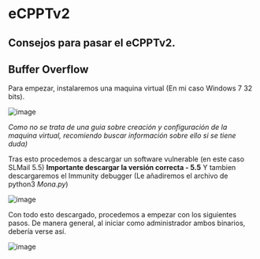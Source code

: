 # eCPPTv2

## Consejos para pasar el eCPPTv2.

## Buffer Overflow

Para empezar, instalaremos una maquina virtual (En mi caso Windows 7 32 bits).

![image](https://user-images.githubusercontent.com/87484792/194420200-1081e714-cfa4-4b4a-8573-e12ed0428e07.png)

*Como no se trata de una guia sobre creación y configuración de la maquina virtual, recomiendo buscar información sobre ello si se tiene duda)*

Tras esto procedemos a descargar un software vulnerable (en este caso SLMail 5.5) **Importante descargar la versión correcta - 5.5** 
Y tambien descargaremos el Immunity debugger (Le añadiremos el archivo de python3 *Mona.py*)


![image](https://user-images.githubusercontent.com/87484792/194422554-d389c5c5-0004-4e12-80e0-e04f5bae1109.png)


Con todo esto descargado, procedemos a empezar con los siguientes pasos.
De manera general, al iniciar como administrador ambos binarios, debería verse así.

![image](https://user-images.githubusercontent.com/87484792/194424124-31a41ab8-06f5-467c-bad2-da0fc8f99627.png)
